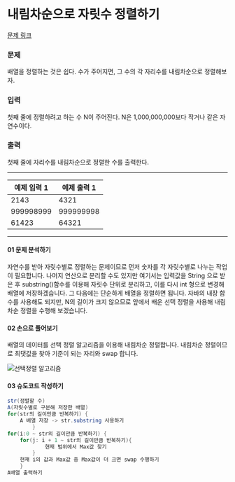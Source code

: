 # 내림차순으로 자릿수 정렬하기

[문제 링크](https://www.acmicpc.net/problem/1427)

### 문제
배열을 정렬하는 것은 쉽다. 수가 주어지면, 그 수의 각 자리수를 내림차순으로 정렬해보자.

### 입력
첫째 줄에 정렬하려고 하는 수 N이 주어진다. N은 1,000,000,000보다 작거나 같은 자연수이다.

### 출력
첫째 줄에 자리수를 내림차순으로 정렬한 수를 출력한다.

***

<table class="table">
        <thead><tr>
<th>예제 입력 1</th>
<th>예제 출력 1</th>
</tr>
</thead>
        <tbody><tr>
<td>2143     </td>
<td>4321     </td>
</tr>
<tr>
<td>999998999     </td>
<td>999999998     </td>
</tr>
<tr>
<td>61423     </td>
<td>64321     </td>
</tr>
</tbody>
      </table>

___

#### 01 문제 분석하기
자연수를 받아 자릿수별로 정렬하는 문제이므로 먼저 숫자를 각 자릿수별로 나누는 작업이 필요합니다.
나머지 연산으로 분리할 수도 있지만 여기서는 입력값을 String 으로 받은 후 substring()함수를 이용해 
자릿수 단위로 분리하고, 이를 다시 int 형으로 변경해 배열에 저장하겠습니다.
그 다음에는 단순하게 배열을 정렬하면 됩니다. 자바의 내장 함수를 사용해도 되지만,
N의 길이가 크지 않으므로 앞에서 배운 선택 정렬을 사용해 내림차순 정렬을 수행해 보겠습니다.


#### 02 손으로 풀어보기
배열의 데이터를 선택 정렬 알고리즘을 이용해 내림차순 정렬합니다. 내림차순 정렬이므로 최댓값을 찾아 기준이 되는 자리와 swap 합니다.  

![선택정렬 알고리즘](https://github.com/leesulgi66/Algorithm/assets/107823688/47357335-61bf-45de-84e2-30361997be3f)

#### 03 슈도코드 작성하기
```java
str(정렬할 수)
A(자릿수별로 구분해 저장한 배열)
for(str의 길이만큼 반복하기) {
    A 배열 저장 -> str.substring 사용하기
        }
for(i:0 ~ str의 길이만큼 반복하기) {
    for(j: i + 1 ~ str의 길이만큼 반복하기){
            현재 범위에서 Max값 찾기
        }
    현재 i의 값과 Max값 중 Max값이 더 크면 swap 수행하기
    }
A배열 출력하기

```
